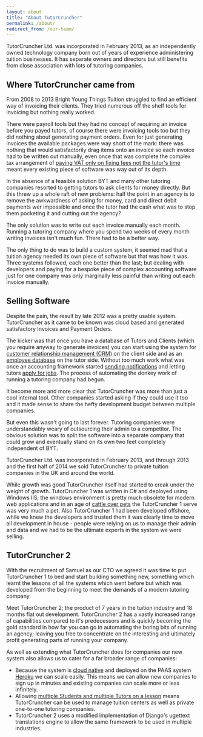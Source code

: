 ```yaml
---
layout: about
title: "About TutorCruncher"
permalink: /about/
redirect_from: /our-team/
---
```


TutorCruncher Ltd. was incorporated in February 2013, as an independently owned technology company born out of years 
of experience administering tuition businesses. It has separate owners and directors but still benefits from close 
association with lots of tutoring companies. 

## Where TutorCruncher came from

From 2008 to 2013 Bright Young Things Tuition struggled to find an efficient way of invoicing their clients.
They tried numerous off the shelf tools for invoicing but nothing really worked. 

There were payroll tools but they
had no concept of requiring an invoice before you payed tutors, of course there were invoicing tools too but they did
nothing about generating payment orders. Even for just generating invoices the available packages were way short of
the mark: there was nothing that would satisfactorily drag items onto an invoice so each invoice had to be written
out manually, even once that was complete the complex tax arrangement of [paying VAT only on fixing fees not the tutor's 
time]() meant every existing piece of software was way out of its depth.

In the absence of a feasible solution BYT and many other tutoring companies resorted to getting tutors to ask
clients for money directly. But this threw up a whole raft of new problems: half the point in an agency is to remove the 
awkwardness of asking for money, card and direct debit payments wer impossible and once the tutor had the cash 
what was to stop them pocketing it and cutting out the agency?

The only solution was to write out each invoice manually each month. Running a tutoring company where you spend
two weeks of every month writing invoices isn't much fun. There had to be a better way.

The only thing to do was to build a custom system, it seemed mad that a tuition agency needed its own piece of software
but that was how it was. Three systems followed, each one better than the last; but dealing with developers and paying 
for a bespoke piece of complex accounting software just for one company was only marginally less painful than writing
out each invoice manually.

## Selling Software

Despite the pain, the result by late 2012 was a pretty usable system. TutorCruncher as it came to be known was 
cloud based and generated satisfactory Invoices and Payment Orders.

The kicker was that once you have a database of Tutors and Clients (which you require anyway to generate invoices) you 
can start using the system for [customer relationship management (CRM)]() on the client side and as an [employee database]()
on the tutor side. Without too much work what was once an accounting framework started [sending notifications]() and 
letting tutors [apply for jobs](). The process of automating the donkey work of running a tutoring company had begun.

It become more and more clear that TutorCruncher was more than just a cool internal tool. Other companies started asking
if they could use it too and it made sense to share the hefty development budget between multiple companies.

But even this wasn't going to last forever. Tutoring companies were understandably weary of outsourcing their admin 
to a competitor. The obvious solution was to split the software into a separate company that could grow and eventually
stand on its own two feet completely independent of BYT.

TutorCruncher Ltd. was incorporated in February 2013, and through 2013 and the first half of 2014 we sold TutorCruncher
to private tuition companies in the UK and around the world.

While growth was good TutorCruncher itself had started to creak under the weight of growth. TutorCruncher 1 was written in C# and
deployed using Windows IIS; the windows environment is pretty much obsolete for modern web applications and in an age 
of [cattle over pets](https://blog.engineyard.com/2014/pets-vs-cattle) the TutorCruncher 1 serve was very much a pet. 
Also TutorCruncher 1 had been developed offshore, while we knew the developers and trusted them it was clearly time to 
move all development in house - people were relying on us to manage their admin and data and we had to be the ultimate 
experts in the system we were selling.

## TutorCruncher 2

With the recruitment of Samuel as our CTO we agreed it was time to put TutorCruncher 1 to bed and start building something new, 
something which learnt the lessons of all the systems which went before but which was developed from the beginning to
meet the demands of a modern tutoring company. 

Meet TutorCruncher 2; the product of 7 years in the tuition industry and 18 months flat out development. 
TutorCruncher 2 has a vastly increased range of capabilities compared to it's predecessors and is quickly becoming the gold
standard in how far you can go in automating the boring bits of running an agency; leaving you free to concentrate on
the interesting and ultimately profit generating parts of running your company.

As well as extending what TutorCruncher does for companies our new system also allows us to cater for a far broader range
of companies:

* Because the system is [cloud native]() and deployed on the PAAS system [Heroku](https://www.heroku.com/) we can scale 
easily. This means we can allow new companies to sign up in minutes and existing companies can scale more or less infinitely.
* Allowing [multiple Students and multiple Tutors on a lesson]() means TutorCruncher can be used to manage tuition centers 
as well as private one-to-one tutoring companies.
* TutorCruncher 2 uses a modified implementation of Django's ugettext translations engine to allow the same framework
to be used in multiple industries.
